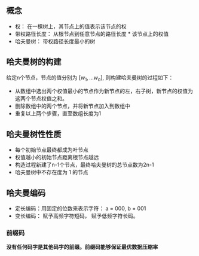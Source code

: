 
## 概念

- 权： 在一棵树上，其节点上的值表示该节点的权
- 带权路径长度： 从根节点到任意节点的路径长度 * 该节点上的权值
- 哈夫曼树： 带权路径长度最小的树

## 哈夫曼树的构建

给定n个节点，节点的值分别为 $[w_1, ...w_n]$, 则构建哈夫曼树的过程如下：

- 从数组中选出两个权值最小的节点作为新节点的左，右子树，新节点的权值为这两个节点权值之和。
- 删除数组中的两个节点，并将新节点加入到数组中
- 重复以上两个步骤，直至数组长度为1

## 哈夫曼树性性质

- 每个初始节点最终都成为叶节点
- 权值越小的初始节点距离根节点越远
- 构造过程新建了n-1个节点，最终哈夫曼树的总节点数为2n-1
- 哈夫曼树中不存在度为 1 的节点

## 哈夫曼编码

- 定长编码：用固定的位数来表示字符： a = 000, b = 001
- 变长编码： 赋予高频字符短码， 赋予低频字符长码。 

### 前缀码

**没有任何码字是其他码字的前缀。前缀码能够保证最优数据压缩率**
